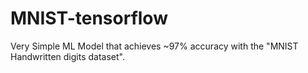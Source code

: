 # MNIST-tensorflow

Very Simple ML Model that achieves ~97% accuracy with the "MNIST Handwritten digits dataset".
